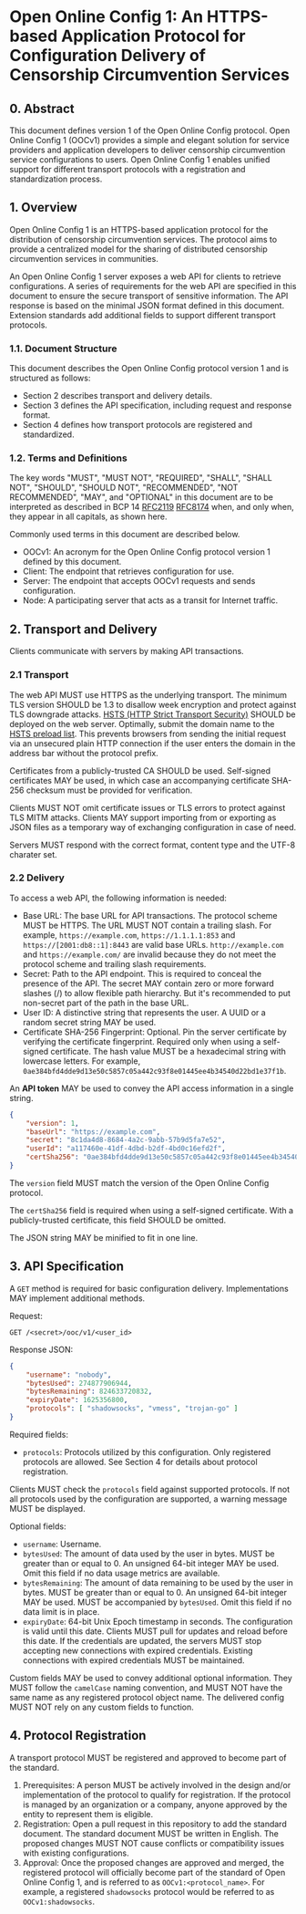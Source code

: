 # Open Online Config 1: An HTTPS-based Application Protocol for Configuration Delivery of Censorship Circumvention Services

## 0. Abstract

This document defines version 1 of the Open Online Config protocol. Open Online Config 1 (OOCv1) provides a simple and elegant solution for service providers and application developers to deliver censorship circumvention service configurations to users. Open Online Config 1 enables unified support for different transport protocols with a registration and standardization process.

## 1. Overview

Open Online Config 1 is an HTTPS-based application protocol for the distribution of censorship circumvention services. The protocol aims to provide a centralized model for the sharing of distributed censorship circumvention services in communities.

An Open Online Config 1 server exposes a web API for clients to retrieve configurations. A series of requirements for the web API are specified in this document to ensure the secure transport of sensitive information. The API response is based on the minimal JSON format defined in this document. Extension standards add additional fields to support different transport protocols.

### 1.1. Document Structure

This document describes the Open Online Config protocol version 1 and is structured as follows:

- Section 2 describes transport and delivery details.
- Section 3 defines the API specification, including request and response format.
- Section 4 defines how transport protocols are registered and standardized.

### 1.2. Terms and Definitions

The key words "MUST", "MUST NOT", "REQUIRED", "SHALL", "SHALL NOT", "SHOULD", "SHOULD NOT", "RECOMMENDED", "NOT RECOMMENDED", "MAY", and "OPTIONAL" in this document are to be interpreted as described in BCP 14 [RFC2119](https://www.rfc-editor.org/info/rfc2119) [RFC8174](https://www.rfc-editor.org/info/rfc8174) when, and only when, they appear in all capitals, as shown here.

Commonly used terms in this document are described below.

- OOCv1: An acronym for the Open Online Config protocol version 1 defined by this document.
- Client: The endpoint that retrieves configuration for use.
- Server: The endpoint that accepts OOCv1 requests and sends configuration.
- Node: A participating server that acts as a transit for Internet traffic.

## 2. Transport and Delivery

Clients communicate with servers by making API transactions.

### 2.1 Transport

The web API MUST use HTTPS as the underlying transport. The minimum TLS version SHOULD be 1.3 to disallow week encryption and protect against TLS downgrade attacks. [HSTS (HTTP Strict Transport Security)](https://en.wikipedia.org/wiki/HTTP_Strict_Transport_Security) SHOULD be deployed on the web server. Optimally, submit the domain name to the [HSTS preload list](https://hstspreload.org/). This prevents browsers from sending the initial request via an unsecured plain HTTP connection if the user enters the domain in the address bar without the protocol prefix.

Certificates from a publicly-trusted CA SHOULD be used. Self-signed certificates MAY be used, in which case an accompanying certificate SHA-256 checksum must be provided for verification.

Clients MUST NOT omit certificate issues or TLS errors to protect against TLS MITM attacks. Clients MAY support importing from or exporting as JSON files as a temporary way of exchanging configuration in case of need.

Servers MUST respond with the correct format, content type and the UTF-8 charater set.

### 2.2 Delivery

To access a web API, the following information is needed:

- Base URL: The base URL for API transactions. The protocol scheme MUST be HTTPS. The URL MUST NOT contain a trailing slash. For example, `https://example.com`, `https://1.1.1.1:853` and `https://[2001:db8::1]:8443` are valid base URLs. `http://example.com` and `https://example.com/` are invalid because they do not meet the protocol scheme and trailing slash requirements.
- Secret: Path to the API endpoint. This is required to conceal the presence of the API. The secret MAY contain zero or more forward slashes (/) to allow flexible path hierarchy. But it's recommended to put non-secret part of the path in the base URL.
- User ID: A distinctive string that represents the user. A UUID or a random secret string MAY be used.
- Certificate SHA-256 Fingerprint: Optional. Pin the server certificate by verifying the certificate fingerprint. Required only when using a self-signed certificate. The hash value MUST be a hexadecimal string with lowercase letters. For example, `0ae384bfd4dde9d13e50c5857c05a442c93f8e01445ee4b34540d22bd1e37f1b`.

An __API token__ MAY be used to convey the API access information in a single string.

``` json
{
    "version": 1,
    "baseUrl": "https://example.com",
    "secret": "8c1da4d8-8684-4a2c-9abb-57b9d5fa7e52",
    "userId": "a117460e-41df-4dbd-b2df-4bd0c16efd2f",
    "certSha256": "0ae384bfd4dde9d13e50c5857c05a442c93f8e01445ee4b34540d22bd1e37f1b"
}
```

The `version` field MUST match the version of the Open Online Config protocol.

The `certSha256` field is required when using a self-signed certificate. With a publicly-trusted certificate, this field SHOULD be omitted.

The JSON string MAY be minified to fit in one line.

## 3. API Specification

A `GET` method is required for basic configuration delivery. Implementations MAY implement additional methods.

Request:

``` http
GET /<secret>/ooc/v1/<user_id>
```

Response JSON:

``` json
{
    "username": "nobody",
    "bytesUsed": 274877906944,
    "bytesRemaining": 824633720832,
    "expiryDate": 1625356800,
    "protocols": [ "shadowsocks", "vmess", "trojan-go" ]
}
```

Required fields:

- `protocols`: Protocols utilized by this configuration. Only registered protocols are allowed. See Section 4 for details about protocol registration.

Clients MUST check the `protocols` field against supported protocols. If not all protocols used by the configuration are supported, a warning message MUST be displayed.

Optional fields:

- `username`: Username.
- `bytesUsed`: The amount of data used by the user in bytes. MUST be greater than or equal to 0. An unsigned 64-bit integer MAY be used. Omit this field if no data usage metrics are available.
- `bytesRemaining`: The amount of data remaining to be used by the user in bytes. MUST be greater than or equal to 0. An unsigned 64-bit integer MAY be used. MUST be accompanied by `bytesUsed`. Omit this field if no data limit is in place.
- `expiryDate`: 64-bit Unix Epoch timestamp in seconds. The configuration is valid until this date. Clients MUST pull for updates and reload before this date. If the credentials are updated, the servers MUST stop accepting new connections with expired credentials. Existing connections with expired credentials MUST be maintained.

Custom fields MAY be used to convey additional optional information. They MUST follow the `camelCase` naming convention, and MUST NOT have the same name as any registered protocol object name. The delivered config MUST NOT rely on any custom fields to function.

## 4. Protocol Registration

A transport protocol MUST be registered and approved to become part of the standard.

1. Prerequisites: A person MUST be actively involved in the design and/or implementation of the protocol to qualify for registration. If the protocol is managed by an organization or a company, anyone approved by the entity to represent them is eligible.
2. Registration: Open a pull request in this repository to add the standard document. The standard document MUST be written in English. The proposed changes MUST NOT cause conflicts or compatibility issues with existing configurations.
4. Approval: Once the proposed changes are approved and merged, the registered protocol will officially become part of the standard of Open Online Config 1, and is referred to as `OOCv1:<protocol_name>`. For example, a registered `shadowsocks` protocol would be referred to as `OOCv1:shadowsocks`.
